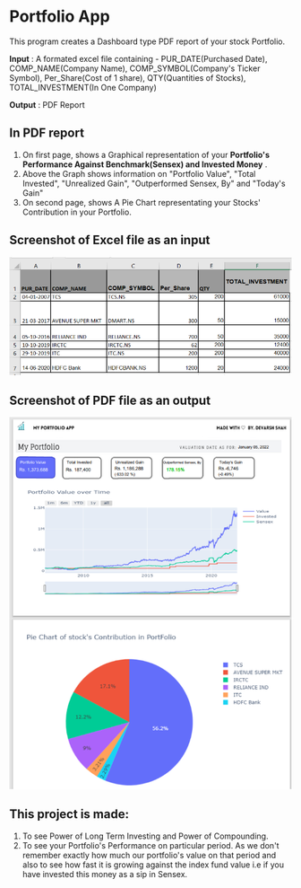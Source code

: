 
# Portfolio App

This program creates a Dashboard type PDF report of your stock Portfolio. 

**Input** : A formated excel file containing - PUR_DATE(Purchased Date), COMP_NAME(Company Name), COMP_SYMBOL(Company's Ticker Symbol), Per_Share(Cost of 1 share), QTY(Quantities of Stocks), TOTAL_INVESTMENT(In One Company)  

**Output** : PDF Report
## In PDF report
1. On first page, shows a Graphical representation of your **Portfolio's Performance Against Benchmark(Sensex) and Invested Money** .
2. Above the Graph shows information on "Portfolio Value", "Total Invested", "Unrealized Gain", "Outperformed Sensex, By" and "Today's Gain"
3. On second page, shows A Pie Chart representating your Stocks' Contribution in your Portfolio.


## Screenshot of Excel file as an input 

![alt text](https://github.com/devarsh1606/PortfolioApp/blob/main/Excel_file_Screenshot.png?raw=true)


## Screenshot of PDF file as an output 

![alt text](https://github.com/devarsh1606/PortfolioApp/blob/main/pdf_file_Screenshot.png?raw=true)

## This project is made:
1. To see Power of Long Term Investing and Power of Compounding.
2. To see your Portfolio's Performance on particular period. As we don't remember exactly how much our portfolio's value on that period and also to see how fast it is growing against the index fund value i.e if you have invested this money as a sip in Sensex. 
